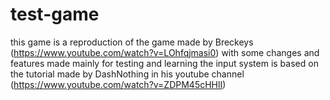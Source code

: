 # test-game
this game is a reproduction of the game made by Breckeys (https://www.youtube.com/watch?v=LOhfqjmasi0) with some changes and features made mainly for testing and learning
the input system is based on the tutorial made by DashNothing in his youtube channel (https://www.youtube.com/watch?v=ZDPM45cHHlI)
